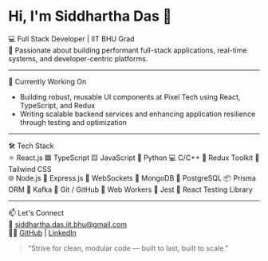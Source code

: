 # Hi, I'm Siddhartha Das 👋  
💻 Full Stack Developer | IIT BHU Grad  
🚀 Passionate about building performant full-stack applications, real-time systems, and developer-centric platforms.

---

🧠 Currently Working On  
- Building robust, reusable UI components at Pixel Tech using React, TypeScript, and Redux    
- Writing scalable backend services and enhancing application resilience through testing and optimization

---

🛠️ Tech Stack  
⚛️ React.js  🟦 TypeScript  🟨 JavaScript  🐍 Python  💻 C/C++  🧰 Redux Toolkit  🎨 Tailwind CSS  
🌐 Node.js  🚂 Express.js  🔌 WebSockets  🍃 MongoDB  🐘 PostgreSQL  📦 Prisma ORM   🧬 Kafka 
🧠 Git / GitHub  🧵 Web Workers 🧪 Jest  🧪 React Testing Library  


---

📫 Let's Connect  
📧 siddhartha.das.iit.bhu@gmail.com  
🧑‍💻 [GitHub](https://github.com/PERFECT047) | [LinkedIn](https://www.linkedin.com/in/siddhartha-das-965a461a4/)

> “Strive for clean, modular code — built to last, built to scale.”
